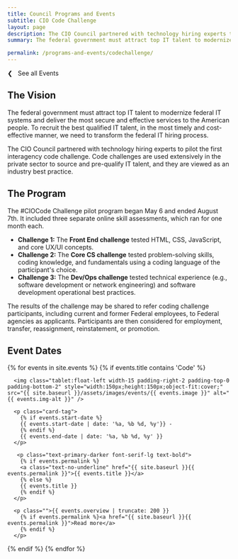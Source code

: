 ```yaml
---
title: Council Programs and Events
subtitle: CIO Code Challenge
layout: page
description: The CIO Council partnered with technology hiring experts to pilot the first interagency code challenge.
summary: The federal government must attract top IT talent to modernize federal IT systems and deliver the most secure and effective services to the American people. To recruit the best qualified IT talent, in the most timely and cost-effective manner, we need to transform the federal IT hiring process. The CIO Council partnered with technology hiring experts to pilot the first interagency code challenge. Code challenges are used extensively in the private sector to source and pre-qualify IT talent, and they are viewed as an industry best practice.

permalink: /programs-and-events/codechallenge/
---
```


<p><a class="text-primary-dark text-bold margin-bottom-2" href="{{ site.baseurl }}/programs-and-events/" style="text-decoration:none;">❮ &nbsp; See all Events</a></p>

## The Vision
The federal government must attract top IT talent to modernize federal IT systems and deliver the most secure and effective services to the American people. To recruit the best qualified IT talent, in the most timely and cost-effective manner, we need to transform the federal IT hiring process.

The CIO Council partnered with technology hiring experts to pilot the first interagency code challenge. Code challenges are used extensively in the private sector to source and pre-qualify IT talent, and they are viewed as an industry best practice.

## The Program

The #CIOCode Challenge pilot program began May 6 and ended August 7th. It included three separate online skill assessments, which ran for one month each.

- **Challenge 1:** The **Front End challenge** tested HTML, CSS, JavaScript, and core UX/UI concepts.
- **Challenge 2:** The **Core CS challenge** tested problem-solving skills, coding knowledge, and fundamentals using a coding language of the participant's choice.
- **Challenge 3:** The **Dev/Ops challenge** tested technical experience (e.g., software development or network engineering) and software development operational best practices.

The results of the challenge may be shared to refer coding challenge participants, including current and former Federal employees, to Federal agencies as applicants. Participants are then considered for employment, transfer, reassignment, reinstatement, or promotion.

## Event Dates

{% for events in site.events %}
{% if events.title contains 'Code' %}

  <div class="padding-bottom-3 margin-top-1">

      <img class="tablet:float-left width-15 padding-right-2 padding-top-0 padding-bottom-2" style="width:150px;height:150px;object-fit:cover;" src="{{ site.baseurl }}/assets/images/events/{{ events.image }}" alt="{{ events.img-alt }}" />

      <p class="card-tag">
        {% if events.start-date %}
        {{ events.start-date | date: '%a, %b %d, %y'}} -
        {% endif %}
        {{ events.end-date | date: '%a, %b %d, %y' }}
      </p>

       <p class="text-primary-darker font-serif-lg text-bold">
        {% if events.permalink %}
        <a class="text-no-underline" href="{{ site.baseurl }}{{ events.permalink }}">{{ events.title }}</a>
        {% else %}
        {{ events.title }}
        {% endif %}
      </p>

      <p class="">{{ events.overview | truncate: 200 }}
        {% if events.permalink %}<a href="{{ site.baseurl }}{{ events.permalink }}">Read more</a>
        {% endif %}
      </p>

  </div>

{% endif %}
{% endfor %}
